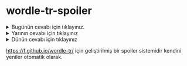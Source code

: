 # wordle-tr-spoiler

<details>
  <summary>Bugünün cevabı için tıklayınız.</summary>
  <br>
    <b> honaz </b>
</details>

<details>
  <summary>Yarının cevabı için tıklayınız</summary>
  <br>
   <b> biraz </b>
</details>

<details>
  <summary>Dünün cevabı için tıklayınız </summary>
  <br>
  <b> şilin </b>
</details>

https://f.github.io/wordle-tr/ için geliştirilmiş bir spoiler sistemidir kendini yeniler otomatik olarak.

